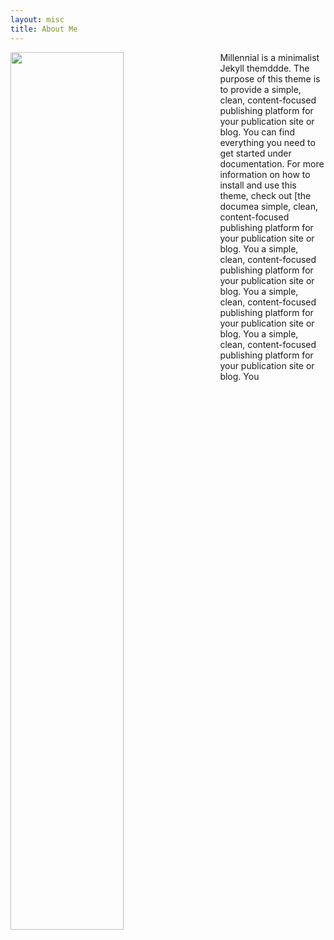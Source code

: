 ```yaml
---
layout: misc
title: About Me
---
```


<img width ="60%" align="left" src="{{ site.github.url }}/assets/img/durgaside.png" style="padding-right: 30px; padding-bottom: 10px">
Millennial is a minimalist Jekyll themddde. The purpose of this theme is to provide a simple, clean, content-focused publishing platform for your publication site or blog. You can find everything you need to get started under documentation. For more information on how to install and use this theme, check out [the documea simple, clean, content-focused publishing platform for your publication site or blog. You  a simple, clean, content-focused publishing platform for your publication site or blog. You  a simple, clean, content-focused publishing platform for your publication site or blog. You  a simple, clean, content-focused publishing platform for your publication site or blog. You 